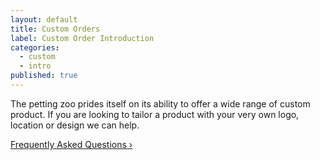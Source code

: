 ```yaml
---
layout: default
title: Custom Orders
label: Custom Order Introduction
categories: 
  - custom
  - intro
published: true
---
```


The petting zoo prides itself on its ability to offer a wide range of
custom product. If you are looking to tailor a product with your very
own logo, location or design we can help. 

[Frequently Asked Questions &rsaquo;](/products/faq/)